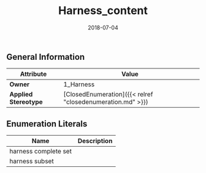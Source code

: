 ﻿---
title: Harness_content
toc: false
type: specs
date: "2018-07-04"
draft: false
specification: KBL
version: 2.5
documentType: "Recommendation"
elementType: Class
classes:
  - Harness_content
menu_name: kbl-2.5
---


## General Information

| Attribute               | Value |
|-------------------------|-------|
| **Owner**               | 1_Harness |
| **Applied Stereotype**  | [ClosedEnumeration]({{< relref "closedenumeration.md" >}})<br/>  |

## Enumeration Literals
| Name          | **Description** |
|---------------|-----------------|
| harness complete set |  |
| harness subset |  |
